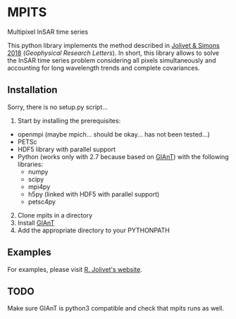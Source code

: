 # MPITS
Multipixel InSAR time series

This python library implements the method described in [Jolivet & Simons 2018](http://onlinelibrary.wiley.com/doi/10.1002/2017GL076533/full) (*Geophysical Research Letters*). In short, this library allows to solve the InSAR time series problem considering all pixels simultaneously and accounting for long wavelength trends and complete covariances. 

## Installation

Sorry, there is no setup.py script...

1. Start by installing the prerequisites: 
  - openmpi (maybe mpich... should be okay... has not been tested...)
  - PETSc
  - HDF5 library with parallel support
  - Python (works only with 2.7 because based on [GIAnT](http://earthdef.caltech.edu/projects/giant)) with the following libraries:
    - numpy
    - scipy
    - mpi4py
    - h5py (linked with HDF5 with parallel support)
    - petsc4py 
  
2. Clone mpits in a directory
3. Install [GIAnT](http://earthdef.caltech.edu/projects/giant)
4. Add the appropriate directory to your PYTHONPATH 

## Examples

For examples, please visit [R. Jolivet's website](http://www.geologie.ens.fr/~jolivet).

## TODO

Make sure GIAnT is python3 compatible and check that mpits runs as well.


